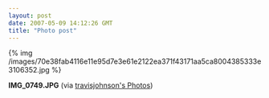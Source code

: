 ```yaml
---
layout: post
date: 2007-05-09 14:12:26 GMT
title: "Photo post"
---
```

{% img /images/70e38fab4116e11e95d7e3e61e2122ea371f43171aa5ca8004385333e3106352.jpg %}

<b>IMG_0749.JPG</b> (via <a href="http://www.flickr.com/photos/travisjohnson/491220234/">travisjohnson's Photos</a>)